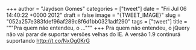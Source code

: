 
+++
author = "Jaydson Gomes"
categories = ["tweet"]
date = "Fri Jul 06 14:40:22 +0000 2012"
draft = false
image = "{TWEET_IMAGE}"
slug = "052a257e383fdef96af289c8f6d1bb0321adf290"
tags = ["tweet"]
title = """Pra quem não entendeu, o ..."""
+++
Pra quem não entendeu, o jQuery não vai parar de suportar versões velhas do IE. A versão 1.9 continurá suportando http://t.co/NxOg0KrG
